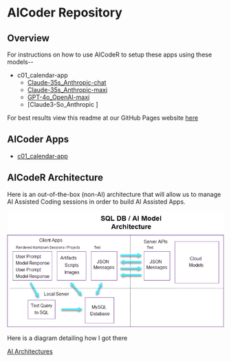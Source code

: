 # AICoder Repository

## Overview

For instructions on how to use AICodeR to setup these apps using these models--
- c01_calendar-app
  - [Claude-35s_Anthropic-chat](./appinfo/d01_aicoder-info/c01_Claude-35s_Anthropic-chat_setup.md)
  - [Claude-35s_Anthropic-maxi](./appinfo/d01_aicoder-info/c01_Claude-35s_Anthropic-maxi_setup.md)
  - [GPT-4o_OpenAI-maxi       ](./ppinfo/d01_aicoder-info//c01_GPT-4o_OpenAI-maxi_setup.md)
  - [Claude3-So_Anthropic     ]

For best results view this readme at our GitHub Pages website [here](https://robinmattern.github.io/AICodeR_dev03-robin/#/)

## AICoder Apps   

- [c01_calendar-app](../client/index.html)  
<!-- 
- [c35_calendar-app]()   
- [c36_hawaii-contracts-app](c36_hawaii-contracts-app/c36_u40707.1921_summary.md)   
- [c37_aicoder-sessions-app]()   
- [c38_login-app]()   
- [c43_chrome-extension-app]()   
- [c44_a-dancers-dream-app]()   

Note: Only the c36 App link regarding Hawaii Contracts is active at the mmoment. 
-->

## AICodeR Architecture

Here is an out-of-the-box (non-AI) architecture that will allow us to manage AI Assisted Coding sessions in order to build AI Assisted Apps.

![](./assets/ai40709.05_SQL%20AI%20Model%20Architecture.png)

Here is a diagram detailing how I got there

<a href="./assets/ai40709.04_SQL%20AI%20Model%20Architectures.png"  download="AICodeR_Architectures.png">AI Architectures</a><br>
